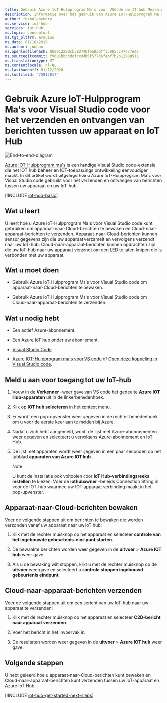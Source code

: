 ```yaml
---
title: Gebruik Azure IoT-Hulpprogram Ma's voor VSCode om IT hub Messa ging te beheren
description: Informatie over het gebruik van Azure IoT-Hulpprogram Ma's voor Visual Studio code voor het controleren van apparaten op Cloud berichten en het verzenden van Cloud naar apparaat-berichten in azure IoT Hub.
author: formulahendry
ms.service: iot-hub
services: iot-hub
ms.topic: conceptual
ms.tgt_pltfrm: arduino
ms.date: 01/18/2019
ms.author: junhan
ms.openlocfilehash: 0b081229dcb382786fea03dff358b5cc47d77ee7
ms.sourcegitcommit: f9601bbccddfccddb6f577d6febf7b2b12988911
ms.translationtype: MT
ms.contentlocale: nl-NL
ms.lasthandoff: 01/12/2020
ms.locfileid: "75912017"
---
```

# <a name="use-azure-iot-tools-for-visual-studio-code-to-send-and-receive-messages-between-your-device-and-iot-hub"></a>Gebruik Azure IoT-Hulpprogram Ma's voor Visual Studio code voor het verzenden en ontvangen van berichten tussen uw apparaat en IoT Hub

![End-to-end-diagram](./media/iot-hub-vscode-iot-toolkit-cloud-device-messaging/e-to-e-diagram.png)

[Azure IOT-Hulpprogram ma's](https://marketplace.visualstudio.com/items?itemName=vsciot-vscode.azure-iot-toolkit) is een handige Visual Studio code-extensie die het IOT hub beheer en IOT-toepassings ontwikkeling eenvoudiger maakt. In dit artikel wordt uitgelegd hoe u Azure IoT-Hulpprogram Ma's voor Visual Studio code gebruikt voor het verzenden en ontvangen van berichten tussen uw apparaat en uw IoT-hub.

[!INCLUDE [iot-hub-basic](../../includes/iot-hub-basic-partial.md)]

## <a name="what-you-will-learn"></a>Wat u leert

U leert hoe u Azure IoT-Hulpprogram Ma's voor Visual Studio code kunt gebruiken om apparaat-naar-Cloud-berichten te bewaken en Cloud-naar-apparaat-berichten te verzenden. Apparaat-naar-Cloud-berichten kunnen sensor gegevens zijn die uw apparaat verzamelt en vervolgens verzendt naar uw IoT-hub. Cloud-naar-apparaat-berichten kunnen opdrachten zijn die uw IoT-hub naar uw apparaat verzendt om een LED te laten knipen die is verbonden met uw apparaat.

## <a name="what-you-will-do"></a>Wat u moet doen

* Gebruik Azure IoT-Hulpprogram Ma's voor Visual Studio code om apparaat-naar-Cloud-berichten te bewaken.

* Gebruik Azure IoT-Hulpprogram Ma's voor Visual Studio code om Cloud-naar-apparaat-berichten te verzenden.

## <a name="what-you-need"></a>Wat u nodig hebt

* Een actief Azure-abonnement.

* Een Azure IoT hub onder uw abonnement.

* [Visual Studio Code](https://code.visualstudio.com/)

* [Azure IOT-Hulpprogram ma's voor VS code](https://marketplace.visualstudio.com/items?itemName=vsciot-vscode.azure-iot-tools) of [Open deze koppeling in Visual Studio code](vscode:extension/vsciot-vscode.azure-iot-tools).

## <a name="sign-in-to-access-your-iot-hub"></a>Meld u aan voor toegang tot uw IoT-hub

1. Vouw in de **Verkenner** -weer gave van VS code het gedeelte **Azure IOT Hub-apparaten** uit in de linkerbenedenhoek.

2. Klik op **IOT hub selecteren** in het context menu.

3. Er wordt een pop-upvenster weer gegeven in de rechter benedenhoek om u voor de eerste keer aan te melden bij Azure.

4. Nadat u zich hebt aangemeld, wordt de lijst met Azure-abonnementen weer gegeven en selecteert u vervolgens Azure-abonnement en IoT Hub.

5. De lijst met apparaten wordt weer gegeven in een paar seconden op het tabblad **apparaten van Azure IOT hub** .

   > [!Note]
   > U kunt de installatie ook voltooien door **IoT Hub-verbindingsreeks instellen** te kiezen. Voer de **iothubowner** -beleids Connection String in voor de IOT-hub waarmee uw IOT-apparaat verbinding maakt in het pop-upvenster.

## <a name="monitor-device-to-cloud-messages"></a>Apparaat-naar-Cloud-berichten bewaken

Voer de volgende stappen uit om berichten te bewaken die worden verzonden vanaf uw apparaat naar uw IoT hub:

1. Klik met de rechter muisknop op het apparaat en selecteer **controle van het ingebouwde gebeurtenis-eind punt starten**.

2. De bewaakte berichten worden weer gegeven in de **uitvoer** > **Azure IOT hub** weer gave.

3. Als u de bewaking wilt stoppen, klikt u met de rechter muisknop op de **uitvoer** weergave en selecteert u **controle stoppen ingebouwd gebeurtenis eindpunt**.

## <a name="send-cloud-to-device-messages"></a>Cloud-naar-apparaat-berichten verzenden

Voer de volgende stappen uit om een bericht van uw IoT-hub naar uw apparaat te verzenden:

1. Klik met de rechter muisknop op het apparaat en selecteer **C2D-bericht naar apparaat verzenden**.

2. Voer het bericht in het invoervak in.

3. De resultaten worden weer gegeven in de **uitvoer** > **Azure IOT hub** weer gave.

## <a name="next-steps"></a>Volgende stappen

U hebt geleerd hoe u apparaat-naar-Cloud-berichten kunt bewaken en Cloud-naar-apparaat-berichten kunt verzenden tussen uw IoT-apparaat en Azure IoT Hub.

[!INCLUDE [iot-hub-get-started-next-steps](../../includes/iot-hub-get-started-next-steps.md)]